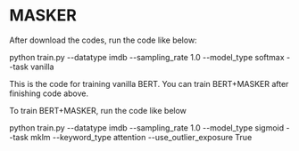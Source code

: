 # MASKER

After download the codes, run the code like below:

python train.py --datatype imdb --sampling_rate 1.0 --model_type softmax --task vanilla

This is the code for training vanilla BERT. You can train BERT+MASKER after finishing code above.

To train BERT+MASKER, run the code like below

python train.py --datatype imdb --sampling_rate 1.0 --model_type sigmoid --task mklm --keyword_type attention --use_outlier_exposure True
